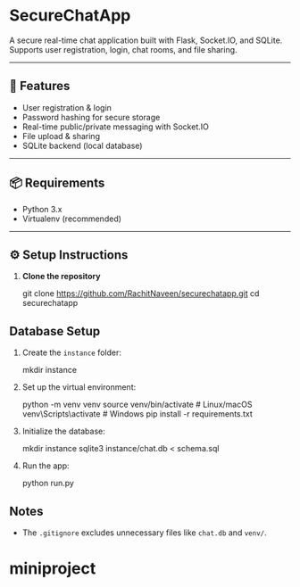 # SecureChatApp

A secure real-time chat application built with Flask, Socket.IO, and SQLite.  
Supports user registration, login, chat rooms, and file sharing.

---

## 🚀 Features

- User registration & login
- Password hashing for secure storage
- Real-time public/private messaging with Socket.IO
- File upload & sharing
- SQLite backend (local database)

---

## 📦 Requirements

- Python 3.x
- Virtualenv (recommended)

---

## ⚙️ Setup Instructions

1. **Clone the repository**
   
   git clone https://github.com/RachitNaveen/securechatapp.git
   cd securechatapp

## Database Setup

1. Create the `instance` folder:
    
    mkdir instance
    
2. Set up the virtual environment:

   python -m venv venv
   source venv/bin/activate # Linux/macOS
   venv\Scripts\activate # Windows
   pip install -r requirements.txt

3. Initialize the database:

    mkdir instance
    sqlite3 instance/chat.db < schema.sql
    

3. Run the app:
    
    python run.py
    


## Notes

- The `.gitignore` excludes unnecessary files like `chat.db` and `venv/`.

# miniproject
